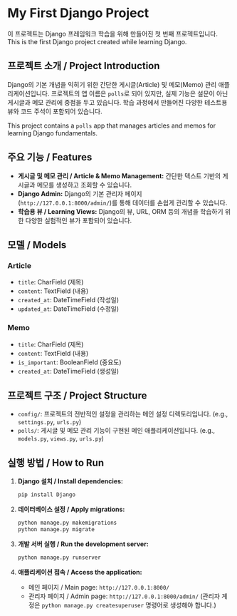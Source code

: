 # My First Django Project

이 프로젝트는 Django 프레임워크 학습을 위해 만들어진 첫 번째 프로젝트입니다.
This is the first Django project created while learning Django.

## 프로젝트 소개 / Project Introduction

Django의 기본 개념을 익히기 위한 간단한 게시글(Article) 및 메모(Memo) 관리 애플리케이션입니다. 프로젝트의 앱 이름은 `polls`로 되어 있지만, 실제 기능은 설문이 아닌 게시글과 메모 관리에 중점을 두고 있습니다. 학습 과정에서 만들어진 다양한 테스트용 뷰와 코드 주석이 포함되어 있습니다.

This project contains a `polls` app that manages articles and memos for learning Django fundamentals.

## 주요 기능 / Features

*   **게시글 및 메모 관리 / Article & Memo Management:** 간단한 텍스트 기반의 게시글과 메모를 생성하고 조회할 수 있습니다.
*   **Django Admin:** Django의 기본 관리자 페이지(`http://127.0.0.1:8000/admin/`)를 통해 데이터를 손쉽게 관리할 수 있습니다.
*   **학습용 뷰 / Learning Views:** Django의 뷰, URL, ORM 등의 개념을 학습하기 위한 다양한 실험적인 뷰가 포함되어 있습니다.

## 모델 / Models

### Article
- `title`: CharField (제목)
- `content`: TextField (내용)
- `created_at`: DateTimeField (작성일)
- `updated_at`: DateTimeField (수정일)

### Memo
- `title`: CharField (제목)
- `content`: TextField (내용)
- `is_important`: BooleanField (중요도)
- `created_at`: DateTimeField (생성일)

## 프로젝트 구조 / Project Structure

*   `config/`: 프로젝트의 전반적인 설정을 관리하는 메인 설정 디렉토리입니다. (e.g., `settings.py`, `urls.py`)
*   `polls/`: 게시글 및 메모 관리 기능이 구현된 메인 애플리케이션입니다. (e.g., `models.py`, `views.py`, `urls.py`)

## 실행 방법 / How to Run

1.  **Django 설치 / Install dependencies:**
    ```bash
    pip install Django
    ```

2.  **데이터베이스 설정 / Apply migrations:**
    ```bash
    python manage.py makemigrations
    python manage.py migrate
    ```

3.  **개발 서버 실행 / Run the development server:**
    ```bash
    python manage.py runserver
    ```

4.  **애플리케이션 접속 / Access the application:**
    *   메인 페이지 / Main page: `http://127.0.0.1:8000/`
    *   관리자 페이지 / Admin page: `http://127.0.0.1:8000/admin/` 
        (관리자 계정은 `python manage.py createsuperuser` 명령어로 생성해야 합니다.)
